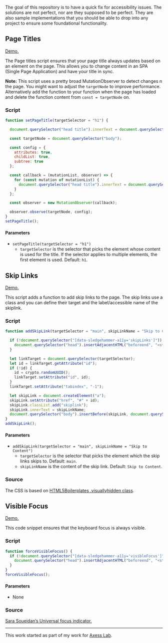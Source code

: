 The goal of this repository is to have a quick fix for accessibility issues. The solutions are not perfect, nor are they supposed to be perfect. They are also sample implementations that you should be able to drop into any project to ensure some foundational functionality.

## Page Titles

[Demo.](https://yatil.github.io/sledgehammer-a11y/page-titles.html)

The Page titles script ensures that your page title always updates based on an element on the page. This allows you to change content in an SPA (Single Page Application) and have your title in sync.

**Note:** This script uses a pretty broad MutationObserver to detect changes n the page. You might want to adjust the `targetNode` to improve performance. Alternatively add the function to your function when the page has loaded and delete the function content from `const = targetNode` on.

### Script

```javascript
function setPageTitle(targetSelector = "h1") {

  document.querySelector("head title").innerText = document.querySelector(targetSelector).innerText;

  const targetNode = document.querySelector("body");

  const config = {
    attributes: true,
    childList: true,
    subtree: true
  };

  const callback = (mutationList, observer) => {
    for (const mutation of mutationList) {
      document.querySelector("head title").innerText = document.querySelector(targetSelector).innerText;
    }
  };

  const observer = new MutationObserver(callback);

  observer.observe(targetNode, config);
}
setPageTitle();
```

#### Parameters

- `setPageTitle(targetSelector = "h1")`
  - `targetSelector` is the selector that picks the element whose content is used for the title. If the selector applies to multiple elements, the first element is used. Default: `h1`.

## Skip Links

[Demo.](https://yatil.github.io/sledgehammer-a11y/skip-links.html)

This script adds a function to add skip links to the page. The skip links use a class and you can define their target and the label/accessible name of the skiplink.

### Script

```javascript
function addSkipLink(targetSelector = "main", skipLinkName = "Skip to Content") {

  if (!document.querySelector("[data-sledgehammer-a11y='skipLinks']")) {
    document.querySelector("head").insertAdjacentHTML("beforeend", "<style data-sledgehammer-a11y='skipLinks'>.skiplink { display: block; color: #fff; background-color: #000; border: 0; clip: rect(0, 0, 0, 0); height: 1px; margin: -1px; overflow: hidden; padding: 0; position: absolute; white-space: nowrap; width: 1px; }.skiplink:active,.skiplink:focus { clip: auto; height: auto; margin: 0; overflow: visible; position: static; white-space: inherit; width: auto; }</style>");
  }

  let linkTarget = document.querySelector(targetSelector);
  let id = linkTarget.getAttribute("id");
  if (!id) {
    id = crypto.randomUUID();
    linkTarget.setAttribute("id", id);
  }
  linkTarget.setAttribute("tabindex", "-1");

  let skipLink = document.createElement("a");
  skipLink.setAttribute("href", "#" + id);
  skipLink.classList.add("skiplink");
  skipLink.innerText = skipLinkName;
  document.querySelector("body").insertBefore(skipLink, document.querySelector("body>:not(.skiplink)"));
}
addSkipLink();
```

#### Parameters

- `addSkipLink(targetSelector = "main", skipLinkName = "Skip to Content")`
  - `targetSelector` is the selector that picks the element which the skip links skips to. Default: `main`.
  - `skipLinkName` is the content of the skip link. Default: `Skip to Content`.

### Source

The CSS is based on [HTML5Boilerplates .visuallyhidden class](https://github.com/h5bp/html5-boilerplate/blob/e5a7112cff6e894d5e859cf08747e6e2c5e1689e/dist/css/style.css#L100-L137).

## Visible Focus

[Demo.](https://yatil.github.io/sledgehammer-a11y/visible-focus.html)

This code snippet ensures that the keyboard focus is always visible.

### Script

```javascript
function forceVisibleFocus() {
  if (!document.querySelector("[data-sledgehammer-a11y='visibleFocus']")) {
    document.querySelector("head").insertAdjacentHTML("beforeend", "<style data-sledgehammer-a11y='visibleFocus'>:focus-visible { outline: 3px solid black !important; box-shadow: 0 0 0 6px white !important;}</style>");
  }
}
forceVisibleFocus();
```

#### Parameters

- None

### Source

[Sara Soueidan’s Universal focus indicator.](https://www.sarasoueidan.com/blog/focus-indicators/#a-%E2%80%98universal%E2%80%99-focus-indicator)

---

This work started as part of my work for [Axess Lab](https://axesslab.com).